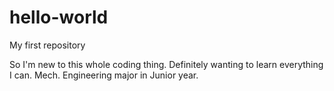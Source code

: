# hello-world
My first repository

So I'm new to this whole coding thing. Definitely wanting to learn everything I can.
Mech. Engineering major in Junior year. 
